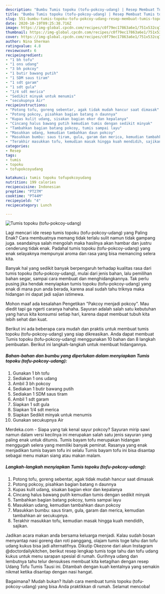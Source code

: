 ```yaml
---
description: "Bumbu Tumis topoku (tofu-pokcoy-udang) | Resep Membuat Tumis topoku (tofu-pokcoy-udang) Yang Mudah Dan Praktis"
title: "Bumbu Tumis topoku (tofu-pokcoy-udang) | Resep Membuat Tumis topoku (tofu-pokcoy-udang) Yang Mudah Dan Praktis"
slug: 551-bumbu-tumis-topoku-tofu-pokcoy-udang-resep-membuat-tumis-topoku-tofu-pokcoy-udang-yang-mudah-dan-praktis
date: 2020-10-19T09:25:38.716Z
image: https://img-global.cpcdn.com/recipes/c0f79ec17863a6e1/751x532cq70/tumis-topoku-tofu-pokcoy-udang-foto-resep-utama.jpg
thumbnail: https://img-global.cpcdn.com/recipes/c0f79ec17863a6e1/751x532cq70/tumis-topoku-tofu-pokcoy-udang-foto-resep-utama.jpg
cover: https://img-global.cpcdn.com/recipes/c0f79ec17863a6e1/751x532cq70/tumis-topoku-tofu-pokcoy-udang-foto-resep-utama.jpg
author: Nina Sherman
ratingvalue: 4.8
reviewcount: 6
recipeingredient:
- "1 bh tofu"
- "1 ons udang"
- "3 bh pokcoy"
- "1 butir bawang putih"
- "1 SDM saus tiram"
- "1 sdt garam"
- "1 sdt gula"
- "1/4 sdt merica"
- "Sedikit minyak untuk menumis"
- "secukupnya Air"
recipeinstructions:
- "Potong tofu, goreng sebentar, agak tidak mudah hancur saat dimasak"
- "Potong pokcoy, pisahkan bagian batang n daunnya"
- "Kupas kulit udang, sisakan bagian ekor dan kepalanya"
- "Cincang halus bawang putih kemudian tumis dengan sedikit minyak"
- "Tambahkan bagian batang pokcoy, tumis sampai layu"
- "Masukkan udang, kemudian tambahkan daun pokcoy"
- "Masukkan bumbu: saus tiram, gula, garam dan merica, kemudian tambahkan air secukupnya."
- "Terakhir masukkan tofu, kemudian masak hingga kuah mendidih, sajikan."
categories:
- Resep
tags:
- tumis
- topoku
- tofupokcoyudang

katakunci: tumis topoku tofupokcoyudang 
nutrition: 199 calories
recipecuisine: Indonesian
preptime: "PT27M"
cooktime: "PT44M"
recipeyield: "4"
recipecategory: Lunch

---
```



![Tumis topoku (tofu-pokcoy-udang)](https://img-global.cpcdn.com/recipes/c0f79ec17863a6e1/751x532cq70/tumis-topoku-tofu-pokcoy-udang-foto-resep-utama.jpg)

Lagi mencari ide resep tumis topoku (tofu-pokcoy-udang) yang Paling Enak? Cara membuatnya memang tidak terlalu sulit namun tidak gampang juga. seandainya salah mengolah maka hasilnya akan hambar dan justru cenderung tidak enak. Padahal tumis topoku (tofu-pokcoy-udang) yang enak selayaknya mempunyai aroma dan rasa yang bisa memancing selera kita.

Banyak hal yang sedikit banyak berpengaruh terhadap kualitas rasa dari tumis topoku (tofu-pokcoy-udang), mulai dari jenis bahan, lalu pemilihan bahan segar, sampai cara membuat dan menghidangkannya. Tak perlu pusing jika hendak menyiapkan tumis topoku (tofu-pokcoy-udang) yang enak di mana pun anda berada, karena asal sudah tahu triknya maka hidangan ini dapat jadi sajian istimewa.

Mohon maaf ada kesalahan Pengetikan &#34;Pakcoy menjadi pokcoy&#34;. Mau diedit tapi ga ngerti caranya hahaha. Sayuran adalah salah satu kebutuhan yang harus kita konsumsi setiap hari, karena dapat membuat tubuh kita lebih sehat dan kuat.


Berikut ini ada beberapa cara mudah dan praktis untuk membuat tumis topoku (tofu-pokcoy-udang) yang siap dikreasikan. Anda dapat membuat Tumis topoku (tofu-pokcoy-udang) menggunakan 10 bahan dan 8 langkah pembuatan. Berikut ini langkah-langkah untuk membuat hidangannya.

<!--inarticleads1-->

##### Bahan-bahan dan bumbu yang diperlukan dalam menyiapkan Tumis topoku (tofu-pokcoy-udang):

1. Gunakan 1 bh tofu
1. Sediakan 1 ons udang
1. Ambil 3 bh pokcoy
1. Sediakan 1 butir bawang putih
1. Sediakan 1 SDM saus tiram
1. Ambil 1 sdt garam
1. Siapkan 1 sdt gula
1. Siapkan 1/4 sdt merica
1. Siapkan Sedikit minyak untuk menumis
1. Gunakan secukupnya Air


Merdeka.com - Siapa yang tak kenal sayur pokcoy? Sayuran mirip sawi namun dalam versi kecilnya ini merupakan salah satu jenis sayuran yang paling enak untuk ditumis. Tumis bayam tofu merupakan hidangan menggugah selera yang memiliki banyak peminat. Rasanya yang enak menjadikan tumis bayam tofu ini selalu Tumis bayam tofu ini bisa disantap sebagai menu makan siang atau makan malam. 

<!--inarticleads2-->

##### Langkah-langkah menyiapkan Tumis topoku (tofu-pokcoy-udang):

1. Potong tofu, goreng sebentar, agak tidak mudah hancur saat dimasak
1. Potong pokcoy, pisahkan bagian batang n daunnya
1. Kupas kulit udang, sisakan bagian ekor dan kepalanya
1. Cincang halus bawang putih kemudian tumis dengan sedikit minyak
1. Tambahkan bagian batang pokcoy, tumis sampai layu
1. Masukkan udang, kemudian tambahkan daun pokcoy
1. Masukkan bumbu: saus tiram, gula, garam dan merica, kemudian tambahkan air secukupnya.
1. Terakhir masukkan tofu, kemudian masak hingga kuah mendidih, sajikan.


Jadikan acara makan anda bersama keluarga menjadi. Kalau sudah bosan menyantap nasi goreng dan roti panggang, olajam tumis toge tahu dan tofu udang kukus bisa jadi alternatifnya. Dikutip Okezone dari akun Instagram @doctordailykitchen, berikut resep lengkap tumis toge tahu dan tofu udang kukus untuk menu sarapan spesial di rumah. Gurihnya udang dan lembutnya tahu telur densukses membuat kita ketagihan dengan resep Udang Tofu Tumis Tausi ini. Ditambah dengan kuah kentalnya yang semakin nikmat ketika disantap dengan nasi hangat. 

Bagaimana? Mudah bukan? Itulah cara membuat tumis topoku (tofu-pokcoy-udang) yang bisa Anda praktikkan di rumah. Selamat mencoba!
